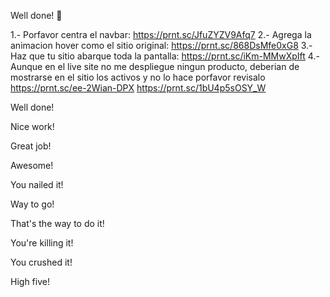 Well done! 👏

1.- Porfavor centra el navbar: https://prnt.sc/JfuZYZV9Afq7
2.- Agrega la animacion hover como el sitio original: https://prnt.sc/868DsMfe0xG8
3.- Haz que tu sitio abarque toda la pantalla: https://prnt.sc/iKm-MMwXpIft
4.- Aunque en el live site no me despliegue ningun producto, deberian de mostrarse en el sitio los activos y no lo hace porfavor revisalo https://prnt.sc/ee-2Wian-DPX https://prnt.sc/1bU4p5sOSY_W








Well done!

Nice work!

Great job!

Awesome!

You nailed it!

Way to go!

That's the way to do it!

You're killing it!

You crushed it!

High five!